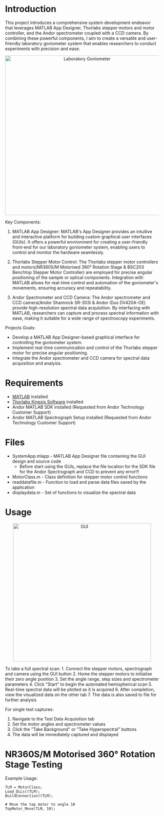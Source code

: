 # Introduction
This project introduces a comprehensive system development endeavor that leverages MATLAB App Designer, Thorlabs stepper motors and motor controller, and the Andor spectrometer coupled with a CCD camera. By combining these powerful components, I aim to create a versatile and user-friendly laboratory goniometer system that enables researchers to conduct experiments with precision and ease.

<p align="center">
<img width="521" alt="Laboratory Goniometer" src="https://github.com/Jgan0290/System-Control-based-on-MATLAB-App-Designer/assets/72658054/86d8d5d3-a6bb-4b82-bb1e-2f07b931431c">
</p>

Key Components:

1. MATLAB App Designer: MATLAB's App Designer provides an intuitive and interactive platform for building custom graphical user interfaces (GUIs). It offers a powerful environment for creating a user-friendly front-end for our laboratory goniometer system, enabling users to control and monitor the hardware seamlessly.

2. Thorlabs Stepper Motor Control: The Thorlabs stepper motor controllers and motors(NR360S/M Motorised 360° Rotation Stage & BSC203 Benchtop Stepper Motor Controller) are employed for precise angular positioning of the sample or optical components. Integration with MATLAB allows for real-time control and automation of the goniometer's movements, ensuring accuracy and repeatability.

3. Andor Spectrometer and CCD Camera: The Andor spectrometer and CCD camera(Andor Shamrock SR-303i & Andor iDus DV420A-OE) provide high-resolution spectral data acquisition. By interfacing with MATLAB, researchers can capture and process spectral information with ease, making it suitable for a wide range of spectroscopy experiments.

Projects Goals:
- Develop a MATLAB App Designer-based graphical interface for controlling the goniometer system.
- Implement real-time communication and control of the Thorlabs stepper motor for precise angular positioning.
- Integrate the Andor spectrometer and CCD camera for spectral data acquisition and analysis.

# Requirements
- [MATLAB](https://www.mathworks.com/products/matlab.html) installed
- [Thorlabs Kinesis Software](https://www.thorlabs.com/newgrouppage9.cfm?objectgroup_id=10285) installed 
- Andor MATLAB SDK installed (Requested from Andor Technology Customer Support)
- Andor MATLAB Spectrograph Setup installed (Requested from Andor Technology Customer Support)

# Files
- SystemApp.mlapp - MATLAB App Designer file containing the GUI design and source code
  * Before start using the GUIs, replace the file location for the SDK file for the Andor Spectrograph and CCD to prevent any error!!!
- MotorClass.m - Class definition for stepper motor control functions
- readdatafile.m - Function to load and parse data files saved by the application
- displaydata.m - Set of functions to visualize the spectral data

# Usage
<p align="center">
<img width="452" alt="GUI" src="https://github.com/Jgan0290/Application-Development-based-on-MATLAB-App-Designer/assets/72658054/335bab19-b3bd-47c4-881a-5eca75b0ebe2">
</p>
To take a full spectral scan:
1. Connect the stepper motors, spectrograph and camera using the GUI button
2. Home the stepper motors to initialise their zero angle position
3. Set the angle range, step sizes and spectrometer parameters
4. Click "Start" to begin the automated hemispherical scan
5. Real-time spectral data will be plotted as it is acquired
6. After completion, view the visualized data on the other tab
7. The data is also saved to file for further analysis

For single test captures:
1. Navigate to the Test Data Acquisition tab
2. Set the motor angles and spectrometer values
3. Click the "Take Background" or "Take Hyperspectral" buttons
4. The data will be immediately captured and displayed

# NR360S/M Motorised 360° Rotation Stage Testing
Example Usage:
```
TLM = MotorClass;
Load_DLLs((TLM);
BuildConnection((TLM);

# Move the top motor to angle 10
TopMotor_Move(TLM, 10);
```
